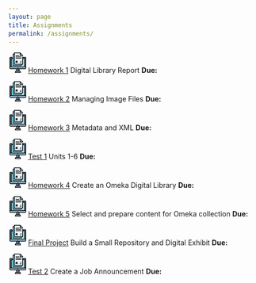 ```yaml
---
layout: page
title: Assignments
permalink: /assignments/
---
```


![homework](/assets/hw.jpg) [Homework 1](https://markwolfeman.github.io/ist653/assignments/) Digital Library Report **Due:**

![homework](/assets/hw.jpg) [Homework 2](https://markwolfeman.github.io/ist653/assignments/) Managing Image Files **Due:**

![homework](/assets/hw.jpg) [Homework 3](https://markwolfeman.github.io/ist653/assignments/homework3) Metadata and XML **Due:**

![homework](/assets/hw.jpg) [Test 1](https://blackboard.albany.edu/webapps/blackboard/content/listContentEditable.jsp?content_id=_7109362_1&course_id=_164941_1&mode=reset) Units 1-6 **Due:**

![homework](/assets/hw.jpg) [Homework 4](https://markwolfeman.github.io/ist653/assignments/homework4) Create an Omeka Digital Library **Due:**

![homework](/assets/hw.jpg) [Homework 5](https://markwolfeman.github.io/ist653/assignments/homework5) Select and prepare content for Omeka collection **Due:**

![homework](/assets/hw.jpg) [Final Project](https://markwolfeman.github.io/ist653/assignments/finalproject) Build a Small Repository and Digital Exhibit **Due:**

![homework](/assets/hw.jpg) [Test 2](https://markwolfeman.github.io/ist653/assignments/test2) Create a Job Announcement **Due:**



